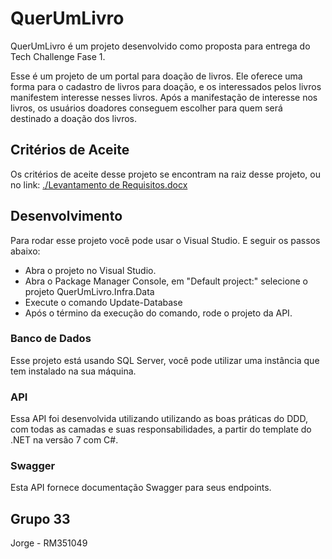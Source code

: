 # QuerUmLivro

QuerUmLivro é um projeto desenvolvido como proposta para entrega do Tech Challenge Fase 1.

Esse é um projeto de um portal para doação de livros.
Ele oferece uma forma para o cadastro de livros para doação, e os interessados pelos livros manifestem interesse nesses livros.
Após a manifestação de interesse nos livros, os usuários doadores conseguem escolher para quem será destinado a doação dos livros.

## Critérios de Aceite

Os critérios de aceite desse projeto se encontram na raiz desse projeto, ou no link: [./Levantamento de Requisitos.docx](https://github.com/jorgelodev/QuerUmLivro/blob/1247c9a8b8d81bf0fca2be5d21cc2bafd50986ce/Levantamento%20de%20Requisitos.docx)

## Desenvolvimento 

Para rodar esse projeto você pode usar o Visual Studio. E seguir os passos abaixo:

* Abra o projeto no Visual Studio.
* Abra o Package Manager Console, em "Default project:" selecione o projeto QuerUmLivro.Infra.Data
* Execute o comando Update-Database
* Após o término da execução do comando, rode o projeto da API.

### Banco de Dados

Esse projeto está usando SQL Server, você pode utilizar uma instância que tem instalado na sua máquina.

### API

Essa API foi desenvolvida utilizando utilizando as boas práticas do DDD, com todas as camadas e suas responsabilidades, a partir do template do .NET na versão 7 com C#.

### Swagger

Esta API fornece documentação Swagger para seus endpoints.

## Grupo 33
Jorge - RM351049

